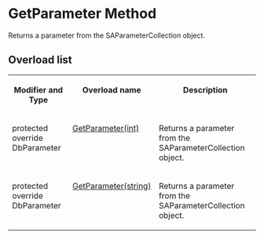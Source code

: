 <!-- loio3c1cca0b6c5f1014bd6f855bba3fb7c9 -->

# GetParameter Method

Returns a parameter from the SAParameterCollection object.



## Overload list


<table>
<tr>
<th valign="top">

Modifier and Type



</th>
<th valign="top">

Overload name



</th>
<th valign="top">

Description



</th>
</tr>
<tr>
<td valign="top">

protected override DbParameter



</td>
<td valign="top">

 [GetParameter\(int\)](getparameter-int-method-3c1cba8.md) 



</td>
<td valign="top">

Returns a parameter from the SAParameterCollection object.



</td>
</tr>
<tr>
<td valign="top">

protected override DbParameter



</td>
<td valign="top">

 [GetParameter\(string\)](getparameter-string-method-3c1cc25.md) 



</td>
<td valign="top">

Returns a parameter from the SAParameterCollection object.



</td>
</tr>
</table>


